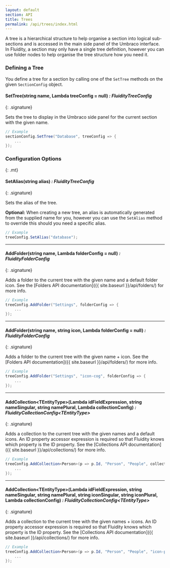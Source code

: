 ```yaml
---
layout: default
section: API
title: Trees
permalink: /api/trees/index.html
---
```


A tree is a hierarchical structure to help organise a section into logical sub-sections and is accessed in the main side panel of the Umbraco interface. In Fluidity, a section may only have a single tree definition, however you can use folder nodes to help organise the tree structure how you need it.

### Defining a Tree

You define a tree for a section by calling one of the `SetTree` methods on the given `SectionConfig` object.

#### SetTree(string name, Lambda treeConfig = null) *: FluidityTreeConfig*
{: .signature}

Sets the tree to display in the Umbraco side panel for the current section with the given name. 

````csharp
// Example
sectionConfig.SetTree("Database", treeConfig => {
    ...
});
````

### Configuration Options
{: .mt}

#### SetAlias(string alias) *: FluidityTreeConfig*
{: .signature}

Sets the alias of the tree.  

**Optional:** When creating a new tree, an alias is automatically generated from the supplied name for you, however you can use the `SetAlias` method to override this should you need a specific alias.

````csharp
// Example
treeConfig.SetAlias("database");
````

---

#### AddFolder(string name, Lambda folderConfig = null) *: FluidityFolderConfig*
{: .signature}

Adds a folder to the current tree with the given name and a default folder icon. See the [Folders API documentation]({{ site.baseurl }}/api/folders/) for more info.

````csharp
// Example
treeConfig.AddFolder("Settings", folderConfig => {
    ...
});
````

---

#### AddFolder(string name, string icon, Lambda folderConfig = null) *: FluidityFolderConfig*
{: .signature}

Adds a folder to the current tree with the given name + icon. See the [Folders API documentation]({{ site.baseurl }}/api/folders/) for more info.

````csharp
// Example
treeConfig.AddFolder("Settings", "icon-cog", folderConfig => {
    ...
});
````

---

#### AddCollection&lt;TEntityType&gt;(Lambda idFieldExpression, string nameSingular, string namePlural, Lambda collectionConfig) *: FluidityCollectionConfig&lt;TEntityType&gt;*
{: .signature}

Adds a collection to the current tree with the given names and a default icons. An ID property accessor expression is required so that Fluidity knows which property is the ID property. See the [Collections API documentation]({{ site.baseurl }}/api/collections/) for more info.

````csharp
// Example
treeConfig.AddCollection<Person>(p => p.Id, "Person", "People", collectionConfig => {
    ...
});
````

---

#### AddCollection&lt;TEntityType&gt;(Lambda idFieldExpression, string nameSingular, string namePlural, string iconSingular, string iconPlural, Lambda collectionConfig) *: FluidityCollectionConfig&lt;TEntityType>*
{: .signature}

Adds a collection to the current tree with the given names + icons. An ID property accessor expression is required so that Fluidity knows which property is the ID property. See the [Collections API documentation]({{ site.baseurl }}/api/collections/) for more info.

````csharp
// Example
treeConfig.AddCollection<Person>(p => p.Id, "Person", "People", "icon-person", "icon-people", collectionConfig => {
    ...
});
````
